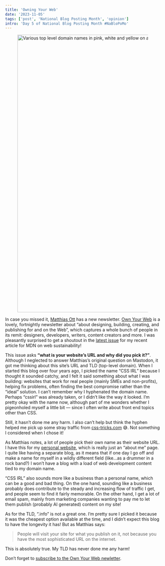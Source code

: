 ```yaml
---
title: 'Owning Your Web'
date: '2023-11-05'
tags: ['post', 'National Blog Posting Month', 'opinion']
intro: 'Day 5 of National Blog Posting Month #NaBloPoMo'
---
```


<figure>
  <img src="/owning-your-web-01_900.webp" width="1600" height="900" srcset="/owning-your-web-01_1600.webp 1600w, /owning-your-web-01_1200.webp 1200w, /owning-your-web-01_900.webp 900w" sizes="(max-width: 1080px) 90vw, 930px" alt="Various top level domain names in pink, white and yellow on a dark purple background background">
</figure>

In case you missed it, [Matthias Ott](https://matthiasott.com/) has a new newsletter. [Own Your Web](https://buttondown.email/ownyourweb) is a lovely, fortnightly newsletter about “about designing, building, creating, and publishing for and on the Web”, which captures a whole bunch of people in its remit: designers, developers, writers, content creators and more. I was pleasantly surprised to get a shoutout in the [latest issue](https://buttondown.email/ownyourweb/archive/issue-02/) for my recent article for MDN on web sustainability!

This issue asks **“what is your website’s URL and why did you pick it?”**. Although I neglected to answer Matthias’s original question on Mastodon, it got me thinking about this site’s URL and TLD (top-level domain). When I started this blog over four years ago, I picked the name “CSS IRL” because I thought it sounded catchy, and I felt it said something about what I was building: websites that work for real people (mainly SMEs and non-profits), helping fix problems, often finding the best compromise rather than the “ideal” solution. I can’t remember why I hyphenated the domain name. Perhaps “cssirl” was already taken, or I didn’t like the way it looked. I’m pretty okay with the name now, although part of me wonders whether I pigeonholed myself a little bit — since I often write about front end topics other than CSS.

Still, it hasn’t done me any harm. I also can’t help but think the hyphen helped me pick up some stray traffic from [css-tricks.com](https://css-tricks.com) 😅. Not something I considered when I chose it!

As Matthias notes, a lot of people pick their own name as their website URL. I have this for my [personal website](https://michellebarker.co.uk/), which is really just an “about me” page. I quite like having a separate blog, as it means that if one day I go off and make a name for myself in a wildly different field (like...as a drummer in a rock band?) I won’t have a blog with a load of web development content tied to my domain name.

“CSS IRL” also sounds more like a business than a personal name, which can be a good and bad thing. On the one hand, sounding like a business probably does contribute to the steady and increasing flow of traffic I get, and people seem to find it fairly memorable. On the other hand, I get a lot of email spam, mainly from marketing companies wanting to pay me to let them publish (probably AI generated) content on my site!

As for the TLD, “.info” is not a great one. I’m pretty sure I picked it because it was the cheapest option available at the time, and I didn’t expect this blog to have the longevity it has! But as Matthias says:

> People will visit your site for what you publish on it, not because you have the most sophisticated URL on the internet.

This is absolutely true. My TLD has never done me any harm!

Don’t forget to [subscribe to the Own Your Web newletter](https://buttondown.email/ownyourweb).
